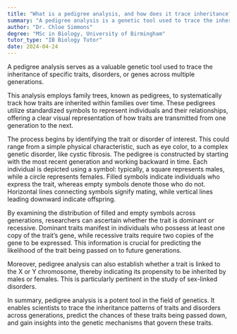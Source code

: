 ```yaml
---
title: "What is a pedigree analysis, and how does it trace inheritance?"
summary: "A pedigree analysis is a genetic tool used to trace the inheritance of a specific trait, disorder, or gene through generations."
author: "Dr. Chloe Simmons"
degree: "MSc in Biology, University of Birmingham"
tutor_type: "IB Biology Tutor"
date: 2024-04-24
---
```


A pedigree analysis serves as a valuable genetic tool used to trace the inheritance of specific traits, disorders, or genes across multiple generations.

This analysis employs family trees, known as pedigrees, to systematically track how traits are inherited within families over time. These pedigrees utilize standardized symbols to represent individuals and their relationships, offering a clear visual representation of how traits are transmitted from one generation to the next.

The process begins by identifying the trait or disorder of interest. This could range from a simple physical characteristic, such as eye color, to a complex genetic disorder, like cystic fibrosis. The pedigree is constructed by starting with the most recent generation and working backward in time. Each individual is depicted using a symbol: typically, a square represents males, while a circle represents females. Filled symbols indicate individuals who express the trait, whereas empty symbols denote those who do not. Horizontal lines connecting symbols signify mating, while vertical lines leading downward indicate offspring.

By examining the distribution of filled and empty symbols across generations, researchers can ascertain whether the trait is dominant or recessive. Dominant traits manifest in individuals who possess at least one copy of the trait’s gene, while recessive traits require two copies of the gene to be expressed. This information is crucial for predicting the likelihood of the trait being passed on to future generations.

Moreover, pedigree analysis can also establish whether a trait is linked to the X or Y chromosome, thereby indicating its propensity to be inherited by males or females. This is particularly pertinent in the study of sex-linked disorders.

In summary, pedigree analysis is a potent tool in the field of genetics. It enables scientists to trace the inheritance patterns of traits and disorders across generations, predict the chances of these traits being passed down, and gain insights into the genetic mechanisms that govern these traits.
    